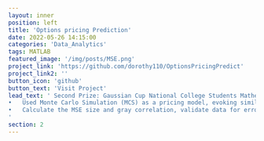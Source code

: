 ```yaml
---
layout: inner
position: left
title: 'Options pricing Prediction'
date: 2022-05-26 14:15:00
categories: 'Data_Analytics'
tags: MATLAB
featured_image: '/img/posts/MSE.png'
project_link: 'https://github.com/dorothy110/OptionsPricingPredict'
project_link2: ''
button_icon: 'github'
button_text: 'Visit Project'
lead_text: ' Second Prize: Gaussian Cup National College Students Mathematical Modeling Challenge 2020 <br>
•	Used Monte Carlo Simulation (MCS) as a pricing model, evoking similarities with the real price trend graph. <br>
•	Calculate the MSE size and gray correlation, validate data for errors (successful model) 
'
section: 2
---
```

